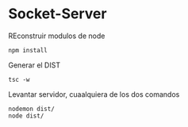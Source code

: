 # Socket-Server

REconstruir modulos de node
```
npm install
```

Generar el DIST

```
tsc -w
```

Levantar servidor, cuaalquiera de los dos comandos
```
nodemon dist/
node dist/
```

